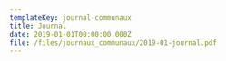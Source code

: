 ```yaml
---
templateKey: journal-communaux
title: Journal
date: 2019-01-01T00:00:00.000Z
file: /files/journaux_communaux/2019-01-journal.pdf
---
```

